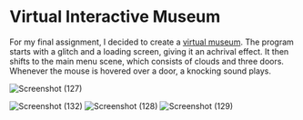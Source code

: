 # Virtual Interactive Museum

For my final assignment, I decided to create a [virtual museum](https://youtu.be/nmv4-_SnzEo). The program starts with a glitch and a loading screen, giving it an achrival effect. It then shifts to the main menu scene, which consists of clouds and three doors. Whenever the mouse is hovered over a door, a knocking sound plays.

![Screenshot (127)](https://user-images.githubusercontent.com/38201407/116863508-77db0600-ac17-11eb-9b98-316364ac6c8f.png)


![Screenshot (132)](https://user-images.githubusercontent.com/38201407/116864054-4a428c80-ac18-11eb-9f09-c7801e22e35d.png)
![Screenshot (128)](https://user-images.githubusercontent.com/38201407/116863526-7c9fba00-ac17-11eb-869c-092029ffdc8e.png)
![Screenshot (129)](https://user-images.githubusercontent.com/38201407/116863562-8cb79980-ac17-11eb-9ad4-7d12b26a5a61.png)

